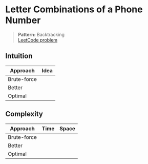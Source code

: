 # Letter Combinations of a Phone Number

> **Pattern:** Backtracking  
> [LeetCode problem](https://leetcode.com/problems/letter-combinations-of-a-phone-number/)

## Intuition

| Approach | Idea |
|----------|------|
| Brute-force | |
| Better | |
| Optimal | |

## Complexity

| Approach  | Time | Space |
|-----------|------|-------|
| Brute-force |  |  |
| Better |  |  |
| Optimal |  |  |

